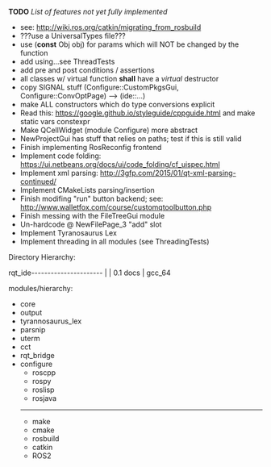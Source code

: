 **TODO**
*List of features not yet fully implemented*

- see: http://wiki.ros.org/catkin/migrating_from_rosbuild
- ???use a UniversalTypes file???
- use (**const** Obj obj) for params which will NOT be changed by the function
- add using...see ThreadTests
- add pre and post conditions / assertions
- all classes w/ virtual function **shall** have a *virtual* destructor
- copy SIGNAL stuff (Configure::CustomPkgsGui, Configure::ConvOptPage) --> (ide::...)
- make ALL constructors which do type conversions explicit
- Read this: https://google.github.io/styleguide/cppguide.html and make static vars constexpr
- Make QCellWidget (module Configure) more abstract
- NewProjectGui has stuff that relies on paths; test if this is still valid
- Finish implementing RosReconfig frontend
- Implement code folding: https://ui.netbeans.org/docs/ui/code_folding/cf_uispec.html
- Implement xml parsing: http://3gfp.com/2015/01/qt-xml-parsing-continued/
- Implement CMakeLists parsing/insertion
- Finish modifing "run" button backend; see: http://www.walletfox.com/course/customqtoolbutton.php
- Finish messing with the FileTreeGui module
- Un-hardcode @ NewFilePage_3 "add" slot
- Implement Tyranosaurus Lex
- Implement threading in all modules (see ThreadingTests)


Directory Hierarchy:

rqt_ide----------------------
      |         |
      0.1       docs
         |
         gcc_64




modules/hierarchy:
- core
- output
- tyrannosaurus_lex
- parsnip
- uterm
- cct
- rqt_bridge
- configure
    - roscpp
    - rospy
    - roslisp
    - rosjava
    -----------
    - make
    - cmake
    - rosbuild
    - catkin
    - ROS2
